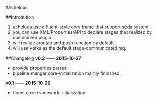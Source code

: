 #Achelous

##Introdution
1. achelous use a fluent-style core frame that support seda system. 
2. you can use XML/Properties/API to declare stages that realized by customized plugin.
3. will realize crontab and push function by default.
4. will use kafka as the default stage-communicated mq.

##Changelog
**v0.2** —— **2015-10-27**
+ provide properties parser.
+ pipeline manger core-initialization mainly fininshed.

**v0.1** —— **2015-10-26**
+ fluent core framework initialization. 